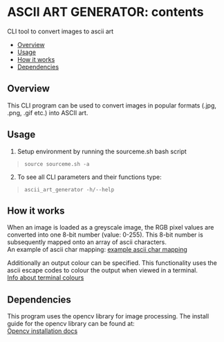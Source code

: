 # ASCII ART GENERATOR: contents
CLI tool to convert images to ascii art
- [Overview](#overview)
- [Usage](#usage)
- [How it works](#how-it-works)
- [Dependencies](#dependencies)

## Overview
This CLI program can be used to convert images in popular formats (.jpg, .png, .gif etc.) into ASCII art.

## Usage
1. Setup environment by running the sourceme.sh bash script
> `source sourceme.sh -a`
2. To see all CLI parameters and their functions type:
> `ascii_art_generator -h/--help`

## How it works
When an image is loaded as a greyscale image, the RGB pixel values are converted into one 8-bit number (value: 0-255).
This 8-bit number is subsequently mapped onto an array of ascii characters. <br>
An example of ascii char mapping: [example ascii char mapping](http://mewbies.com/geek_fun_files/ascii/ascii_art_light_scale_and_gray_scale_chart.htm)

Additionally an output colour can be specified. This functionality uses the ascii escape codes to colour the output when viewed in a terminal. <br>
[Info about terminal colours](https://chrisyeh96.github.io/2020/03/28/terminal-colors.html)

## Dependencies
This program uses the opencv library for image processing.
The install guide for the opencv library can be found at: <br>
[Opencv installation docs](https://docs.opencv.org/4.7.0/da/df6/tutorial_py_table_of_contents_setup.html)
